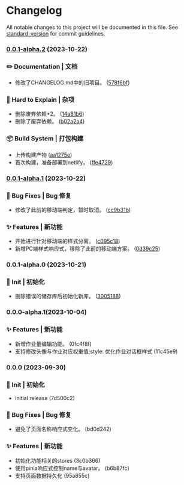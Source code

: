 # Changelog

All notable changes to this project will be documented in this file. See [standard-version](https://github.com/conventional-changelog/standard-version) for commit guidelines.

### [0.0.1-alpha.2](https://gitee.com/wemsx/wemwork/compare/v0.0.1-alpha.1...v0.0.1-alpha.2) (2023-10-22)


### ✏️ Documentation | 文档

* 修改了CHANGELOG.md中的旧项目。 ([578f6bf](https://gitee.com/wemsx/wemwork/commit/578f6bf3556a13b37ff714f5e47e39da34ed6319))


### 👻 Hard to Explain | 杂项

* 删除废弃依赖*2。 ([14a81b6](https://gitee.com/wemsx/wemwork/commit/14a81b6cabf6a8666445f2657d233923dc479f5a))
* 删除了废弃依赖。 ([b02a2a4](https://gitee.com/wemsx/wemwork/commit/b02a2a461451b7fc69db8998ce18585075f7935b))


### 📦‍ Build System | 打包构建

* 上传构建产物 ([aa1275e](https://gitee.com/wemsx/wemwork/commit/aa1275edadb1dc86d2f11c063030df21d860d3dd))
* 首次构建，准备部署到netlify。 ([ffe4729](https://gitee.com/wemsx/wemwork/commit/ffe47294c684b4c57220a94ae80c53324803cfb2))

### [0.0.1-alpha.1](https://gitee.com/wemsx/wemwork/compare/v0.0.1-alpha.0...v0.0.1-alpha.1) (2023-10-22)


### 🐛 Bug Fixes | Bug 修复

* 修改了此前的移动端判定，暂时取消。 ([cc9b31b](https://gitee.com/wemsx/wemwork/commit/cc9b31b2a306529c83c1561aab3940252a801ab2))


### ✨ Features | 新功能

* 开始进行针对移动端的样式分离。 ([c095c18](https://gitee.com/wemsx/wemwork/commit/c095c18bbbe453a27f05ca7e96ce6e45337e276a))
* 新增PC端样式响应式，移除了此前的移动端方案。 ([0d39c25](https://gitee.com/wemsx/wemwork/commit/0d39c256178ae4492a4446574356d7436a17f720))

### 0.0.1-alpha.0 (2023-10-21)


### 🎉 Init | 初始化

* 删除错误的储存库后初始化新库。 ([3005188](https://gitee.com/wemsx/wemwork/commit/3005188127cf9c1be12263ac8b7ad1081f309699))

### 0.0.0-alpha.1(2023-10-04)


### ✨ Features | 新功能

* 新增作业量编辑功能。 (0fc4f8f)
* 支持修改头像与作业对应权重值;style: 优化作业对话框样式 (11c45e9)

### 0.0.0 (2023-09-30)


### 🎉 Init | 初始化

* initial release (7d500c2)


### 🐛 Bug Fixes | Bug 修复

* 避免了页面名称响应式变化。 (bd0d242)


### ✨ Features | 新功能

* 初始化功能相关的stores (3c0b366)
* 使用pinia响应式控制name与avatar。 (b6b87fc)
* 支持页面数据持久化 (95a855c)
